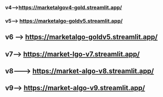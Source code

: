 ### v4-->https://marketalgov4-gold.streamlit.app/  <br>
### v5--> https://marketalgo-goldv5.streamlit.app/
## v6 --> https://marketalgo-goldv5.streamlit.app/
## v7--> https://market-lgo-v7.streamlit.app/
## v8---> https://market-algo-v8.streamlit.app/
## v9--> https://market-algo-v9.streamlit.app/
